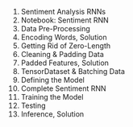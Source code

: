 1.  Sentiment Analysis RNNs
2.  Notebook: Sentiment RNN
3.  Data Pre-Processing
4.  Encoding Words, Solution
5.  Getting Rid of Zero-Length
6.  Cleaning & Padding Data
7.  Padded Features, Solution
8.  TensorDataset & Batching Data
9.  Defining the Model
10. Complete Sentiment RNN
11. Training the Model
12. Testing
13. Inference, Solution
